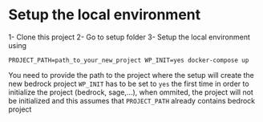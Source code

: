 
# Setup the local environment

1- Clone this project
2- Go to setup folder
3- Setup the local environment using
```
PROJECT_PATH=path_to_your_new_project WP_INIT=yes docker-compose up
```
You need to provide the path to the project where the setup will create the new bedrock project
`WP_INIT` has to be set to `yes` the first time in order to initialize the project (bedrock, sage,...), when ommited, the project will not be initialized and this assumes that `PROJECT_PATH` already contains bedrock project